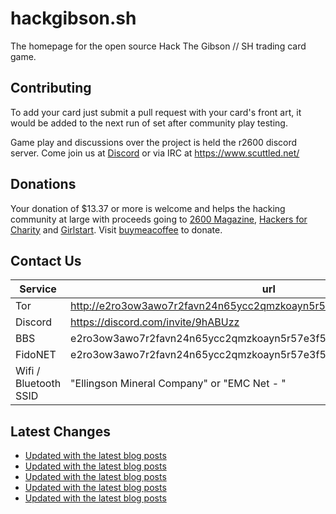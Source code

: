 # hackgibson.sh
The homepage for the open source Hack The Gibson // SH trading card game.


## Contributing

To add your card just submit a pull request with your card's front art, it would be added to the next run of set after community play testing.

Game play and discussions over the project is held the r2600 discord server. Come join us at [Discord](https://discord.com/invite/9hABUzz) or via IRC at https://www.scuttled.net/


## Donations

Your donation of $13.37 or more is welcome and helps the hacking community at large with proceeds going to [2600 Magazine](https://2600.com/), [Hackers for Charity](https://hackersforcharity.org) and [Girlstart](https://girlstart.org).  Visit [buymeacoffee](https://www.buymeacoffee.com/hackgibson.sh) to donate.


## Contact Us

Service | url
-|-
Tor | http://e2ro3ow3awo7r2favn24n65ycc2qmzkoayn5r57e3f56nvjwdcgg32ad.onion
Discord | https://discord.com/invite/9hABUzz
BBS | e2ro3ow3awo7r2favn24n65ycc2qmzkoayn5r57e3f56nvjwdcgg32ad.onion:23
FidoNET | e2ro3ow3awo7r2favn24n65ycc2qmzkoayn5r57e3f56nvjwdcgg32ad.onion:24554
Wifi / Bluetooth SSID | "Ellingson Mineral Company" or "EMC Net - <fidonet address>"

## Latest Changes
<!-- BLOG-POST-LIST:START -->
- [Updated with the latest blog posts](https://github.com/DFW2600/hackgibson.sh/commit/91bbe423dbe756c5816631e6855adba520909c81)
- [Updated with the latest blog posts](https://github.com/DFW2600/hackgibson.sh/commit/3560ef8cba21912c9e87c1fb66fb7b446d3e654d)
- [Updated with the latest blog posts](https://github.com/DFW2600/hackgibson.sh/commit/aed5197ab37402b426ee96319b0f91a7537547ff)
- [Updated with the latest blog posts](https://github.com/DFW2600/hackgibson.sh/commit/4529a6aaf84b3ce8078f3574de920576ae3f8ad4)
- [Updated with the latest blog posts](https://github.com/DFW2600/hackgibson.sh/commit/f2e66ae29170fa3eba9c36800df7003120f7d4d8)
<!-- BLOG-POST-LIST:END -->
